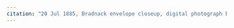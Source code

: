 ```yaml
---
citation: "20 Jul 1885, Bradnack envelope closeup, digital photograph by Annie Doubleday published here with permission via personal correspondence 06 Feb 2023."
---
```




